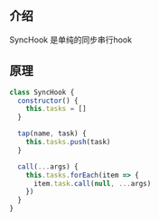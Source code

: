 ## 介绍
SyncHook 是单纯的同步串行hook

## 原理
```js
class SyncHook {
  constructor() {
    this.tasks = []
  }

  tap(name, task) {
    this.tasks.push(task)
  }

  call(...args) {
    this.tasks.forEach(item => {
      item.task.call(null, ...args)
    })
  }
}

```